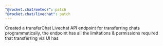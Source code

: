 ```yaml
---
"@rocket.chat/meteor": patch
"@rocket.chat/livechat": patch
---
```


Created a transferChat Livechat API endpoint for transferring chats programmatically, the endpoint has all the limitations & permissions required that transferring via UI has
